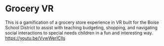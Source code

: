 # Grocery VR
 This is a gamification of a grocery store experience in VR built for the Boise School District to assist with teaching budgeting, shopping, and navigating social interactions to special needs children in a fun and interesting way.
https://youtu.be/VvwWerICIls
